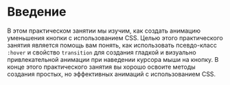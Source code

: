 # Введение

В этом практическом занятии мы изучим, как создать анимацию уменьшения кнопки с использованием CSS. Целью этого практического занятия является помощь вам понять, как использовать псевдо-класс `:hover` и свойство `transition` для создания гладкой и визуально привлекательной анимации при наведении курсора мыши на кнопку. В конце этого практического занятия вы хорошо освоите методы создания простых, но эффективных анимаций с использованием CSS.
